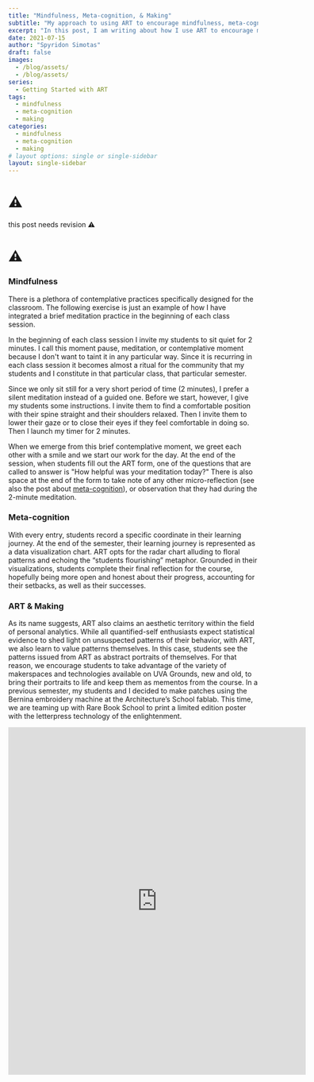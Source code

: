 ```yaml
---
title: "Mindfulness, Meta-cognition, & Making"
subtitle: "My approach to using ART to encourage mindfulness, meta-cognition, & making in my classes."
excerpt: "In this post, I am writing about how I use ART to encourage mindfulness, meta-cognition, & making in my classes."
date: 2021-07-15
author: "Spyridon Simotas"
draft: false
images:
  - /blog/assets/
  - /blog/assets/
series:
  - Getting Started with ART 
tags:
  - mindfulness
  - meta-cognition
  - making
categories:
  - mindfulness
  - meta-cognition
  - making
# layout options: single or single-sidebar
layout: single-sidebar
---
```



# ⚠️
this post needs revision ⚠️

# ⚠️

### Mindfulness 

There is a plethora of contemplative practices specifically designed for the classroom. The following exercise is just an example of how I have integrated a brief meditation practice in the beginning of each class session.

In the beginning of each class session I invite my students to sit quiet for 2 minutes. I call this moment pause, meditation, or contemplative moment because I don't want to taint it in any particular way. Since it is recurring in each class session it becomes almost a ritual for the community that my students and I constitute in that particular class, that particular semester. 

Since we only sit still for a very short period of time (2 minutes), I prefer a silent meditation instead of a guided one. Before we start, however, I give my students some instructions. I invite them to find a comfortable position with their spine straight and their shoulders relaxed. Then I invite them to lower their gaze or to close their eyes if they feel comfortable in doing so. Then I launch my timer for 2 minutes. 

When we emerge from this brief contemplative moment, we greet each other with a smile and we start our work for the day. At the end of the session, when students fill out the ART form, one of the questions that are called to answer is "How helpful was your meditation today?" There is also space at the end of the form to take note of any other micro-reflection (see also the post about [meta-cognition]()), or observation that they had during the 2-minute meditation. 

### Meta-cognition 

With every entry, students record a specific coordinate in their learning journey. At the end of the semester, their learning journey is represented as a data visualization chart. ART opts for the radar chart alluding to floral patterns and echoing the “students flourishing” metaphor. Grounded in their visualizations, students complete their final reflection for the course, hopefully being more open and honest about their progress, accounting for their setbacks, as well as their successes.

### ART & Making

As its name suggests, ART also claims an aesthetic territory within the field of personal analytics. While all quantified-self enthusiasts expect statistical evidence to shed light on unsuspected patterns of their behavior, with ART, we also learn to value patterns themselves. In this case, students see the patterns issued from ART as abstract portraits of themselves. For that reason, we encourage students to take advantage of the variety of makerspaces and technologies available on UVA Grounds, new and old, to bring their portraits to life and keep them as mementos from the course. In a previous semester, my students and I decided to make patches using the Bernina embroidery machine at the Architecture’s School fablab. This time, we are teaming up with Rare Book School to print a limited edition poster with the letterpress technology of the enlightenment.



<iframe src="https://docs.google.com/forms/d/e/1FAIpQLScUSNwCEv-1DuDsy_ztfXrPtYasfD7BiuKpitk7483PaEwB5g/viewform?embedded=true" width="600" height="700" frameborder="0" marginheight="0" marginwidth="0">Loading…</iframe>









